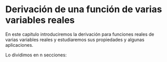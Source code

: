 # Derivación de una función de varias variables reales #

En este capítulo introduciremos la derivación para funciones reales de varias variables reales y estudiaremos sus propiedades y algunas aplicaciones. 

Lo dividimos en n secciones:

